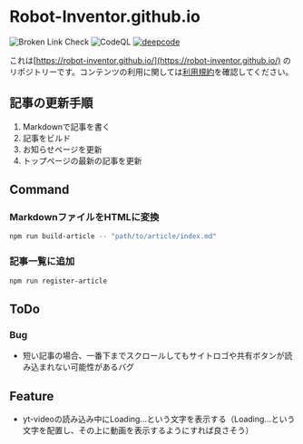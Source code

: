 # Robot-Inventor.github.io

![Broken Link Check](https://github.com/Robot-Inventor/Robot-Inventor.github.io/workflows/Broken%20Link%20Check/badge.svg) ![CodeQL](https://github.com/Robot-Inventor/Robot-Inventor.github.io/workflows/CodeQL/badge.svg) [![deepcode](https://www.deepcode.ai/api/gh/badge?key=eyJhbGciOiJIUzI1NiIsInR5cCI6IkpXVCJ9.eyJwbGF0Zm9ybTEiOiJnaCIsIm93bmVyMSI6IlJvYm90LUludmVudG9yIiwicmVwbzEiOiJSb2JvdC1JbnZlbnRvci5naXRodWIuaW8iLCJpbmNsdWRlTGludCI6ZmFsc2UsImF1dGhvcklkIjoxOTUwNCwiaWF0IjoxNjAxODIzNDgzfQ.EKBzzq44z_pyY6FBMMVFWwIfyeVPOc7ptPPEil5IYc4)](https://www.deepcode.ai/app/gh/Robot-Inventor/Robot-Inventor.github.io/_/dashboard?utm_content=gh%2FRobot-Inventor%2FRobot-Inventor.github.io)

これは[https://robot-inventor.github.io/](https://robot-inventor.github.io/) のリポジトリーです。コンテンツの利用に関しては[利用規約](https://robot-inventor.github.io/tos/)を確認してください。

## 記事の更新手順

1. Markdownで記事を書く
2. 記事をビルド
3. お知らせページを更新
4. トップページの最新の記事を更新

## Command

### MarkdownファイルをHTMLに変換

```powershell
npm run build-article -- "path/to/article/index.md"
```

### 記事一覧に追加

```powershell
npm run register-article
```

## ToDo

### Bug

- 短い記事の場合、一番下までスクロールしてもサイトロゴや共有ボタンが読み込まれない可能性があるバグ

## Feature

- yt-videoの読み込み中にLoading...という文字を表示する（Loading...という文字を配置し、その上に動画を表示するようにすれば良さそう）
